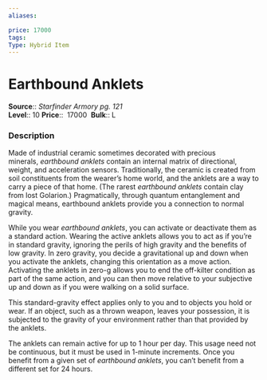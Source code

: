 ```yaml
---
aliases: 

price: 17000
tags: 
Type: Hybrid Item
---
```


# Earthbound Anklets

**Source**:: _Starfinder Armory pg. 121_  
**Level**:: 10
**Price**::  17000 
**Bulk**:: L

### Description

Made of industrial ceramic sometimes decorated with precious minerals, _earthbound anklets_ contain an internal matrix of directional, weight, and acceleration sensors. Traditionally, the ceramic is created from soil constituents from the wearer’s home world, and the anklets are a way to carry a piece of that home. (The rarest _earthbound anklets_ contain clay from lost Golarion.) Pragmatically, through quantum entanglement and magical means, earthbound anklets provide you a connection to normal gravity.  
  
While you wear _earthbound anklets_, you can activate or deactivate them as a standard action. Wearing the active anklets allows you to act as if you’re in standard gravity, ignoring the perils of high gravity and the benefits of low gravity. In zero gravity, you decide a gravitational up and down when you activate the anklets, changing this orientation as a move action. Activating the anklets in zero-g allows you to end the off-kilter condition as part of the same action, and you can then move relative to your subjective up and down as if you were walking on a solid surface.  
  
This standard-gravity effect applies only to you and to objects you hold or wear. If an object, such as a thrown weapon, leaves your possession, it is subjected to the gravity of your environment rather than that provided by the anklets.  
  
The anklets can remain active for up to 1 hour per day. This usage need not be continuous, but it must be used in 1-minute increments. Once you benefit from a given set of _earthbound anklets_, you can’t benefit from a different set for 24 hours.
